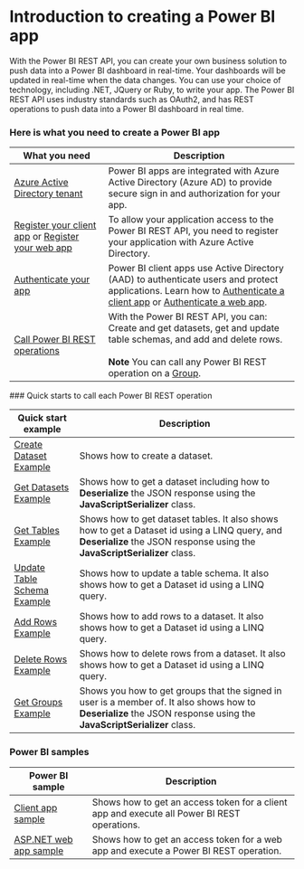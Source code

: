 <properties
   pageTitle="Introduction to creating a Power BI app"
   description="Introduction to creating a Power BI app"
   services="powerbi"
   documentationCenter=""
   authors="dvana"
   manager="mblythe"
   editor=""
   tags=""/>

<tags
   ms.service="powerbi"
   ms.devlang="NA"
   ms.topic="article"
   ms.tgt_pltfrm="NA"
   ms.workload="powerbi"
   ms.date="11/01/2015"
   ms.author="derrickv"/>

# Introduction to creating a Power BI app

With the Power BI REST API, you can create your own business solution to push data into a Power BI dashboard in real-time.  Your dashboards will be updated in real-time when the data changes. You can use your choice of technology, including .NET, JQuery or Ruby, to write your app. The Power BI REST API uses industry standards such as OAuth2, and has REST operations to push data into a Power BI dashboard in real time.

### Here is what you need to create a Power BI app

|What you need | Description |
|---|---|
| [Azure Active Directory tenant](powerbi-developer-create-an-azure-active-directory-tenant.md) | Power BI apps are integrated with  Azure Active Directory (Azure AD) to provide secure sign in and authorization for your app.|
|[Register your client app](Rpowerbi-developer-register-a-client-app.md) or [Register your web app](powerbi-developer-register-a-web-app.md) | To allow your application access to the Power BI REST API, you need to register your application with Azure Active Directory.|
|[Authenticate your app](powerbi-developer-authenticate-to-power-bi-service.md)  | Power BI client apps use Active Directory (AAD) to authenticate users and protect applications. Learn how to [Authenticate a client app](powerbi-developer-authenticate-a-client-app.md) or [Authenticate a web app](powerbi-developer-authenticate-a-web-app.md).|
|[Call Power BI REST operations](powerbi-developer-rest-api-reference.md)  | With the Power BI REST API, you can: Create and get datasets, get and update table schemas, and add and delete rows. <br/><br/> **Note** You can call any Power BI REST operation on a [Group](https://msdn.microsoft.com/en-us/library/mt243842.aspx).|

<a name="QuickStarts"/>
### Quick starts to call each Power BI REST operation

|Quick start example | Description |
|---|---|
|[Create Dataset Example](https://msdn.microsoft.com/en-us/library/mt203562.aspx#example) | Shows how to create a dataset.  |
|[Get Datasets Example](https://msdn.microsoft.com/en-us/library/mt203567.aspx#example)  | Shows how to get a dataset including how to **Deserialize** the JSON response using the **JavaScriptSerializer** class.|
|[Get Tables Example](https://msdn.microsoft.com/en-us/library/mt203556.aspx#example)  | Shows how to get dataset tables. It also shows how to get a Dataset id using a LINQ query, and **Deserialize** the JSON response using the **JavaScriptSerializer** class. |
|[Update Table Schema Example](https://msdn.microsoft.com/en-us/library/mt203560.aspxspx#example) | Shows how to update a table schema. It also shows how to get a Dataset id using a LINQ query.|
|[Add Rows Example](https://msdn.microsoft.com/en-us/library/mt203561.aspx#example) | Shows how to add rows to a dataset.  It also shows how to get a Dataset id using a LINQ query.|
|[Delete Rows Example](https://msdn.microsoft.com/en-us/library/mt238041.aspx#example) | Shows how to delete rows from a dataset.  It also shows how to get a Dataset id using a LINQ query. |
|[Get Groups Example](https://msdn.microsoft.com/en-us/library/mt243842.aspx#example) | Shows you how to get groups that the signed in user is a member of. It also shows how to **Deserialize** the JSON response using the **JavaScriptSerializer** class.|

### Power BI samples
|Power BI sample| Description |
|---|---|
|[Client app sample](https://msdn.microsoft.com/en-US/library/mt186159.aspx) | Shows how to get an access token for a client app and execute all Power BI REST operations.|
|[ASP.NET web app sample](https://msdn.microsoft.com/en-us/library/mt186158.aspx) | Shows how to get an access token for a web app and execute a Power BI REST operation.|
